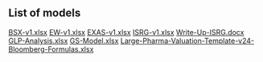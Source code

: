 <!---layout: page
title: "Models"
permalink: /models--->

## List of models
[BSX-v1.xlsx](https://github.com/user-attachments/files/16654500/BSX-v1.xlsx)
[EW-v1.xlsx](https://github.com/user-attachments/files/16654501/EW-v1.xlsx)
[EXAS-v1.xlsx](https://github.com/user-attachments/files/16654502/EXAS-v1.xlsx)
[ISRG-v1.xlsx](https://github.com/user-attachments/files/16654505/ISRG-v1.xlsx)
[Write-Up-ISRG.docx](https://github.com/user-attachments/files/16654507/Write-Up-ISRG.docx)
[GLP-Analysis.xlsx](https://github.com/user-attachments/files/16654503/GLP-Analysis.xlsx)
[GS-Model.xlsx](https://github.com/user-attachments/files/16654504/GS-Model.xlsx)
[Large-Pharma-Valuation-Template-v24-Bloomberg-Formulas.xlsx](https://github.com/user-attachments/files/16654506/Large-Pharma-Valuation-Template-v24-Bloomberg-Formulas.xlsx)
